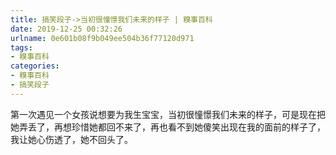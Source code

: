 ```yaml
---
title: 搞笑段子->当初很憧憬我们未来的样子 | 糗事百科
date: 2019-12-25 00:32:26
urlname: 0e601b08f9b049ee504b36f77120d971
tags: 
- 糗事百科
categories:
- 糗事百科
- 搞笑段子
---
```

第一次遇见一个女孩说想要为我生宝宝，当初很憧憬我们未来的样子，可是现在把她弄丢了，再想珍惜她都回不来了，再也看不到她傻笑出现在我的面前的样子了，我让她心伤透了，她不回头了。


